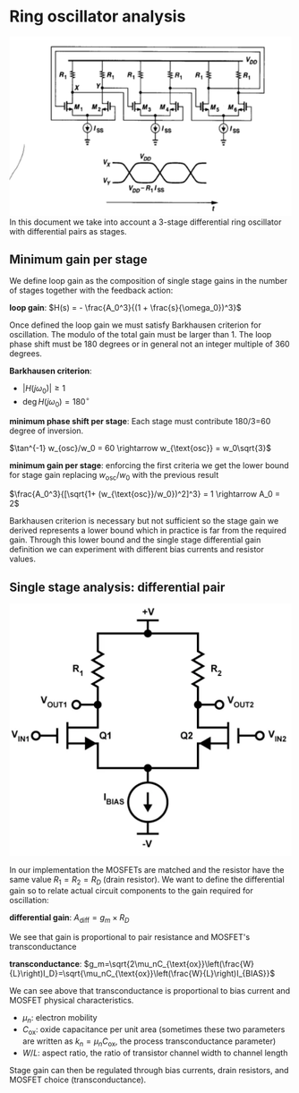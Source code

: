 # Ring oscillator analysis

![3-stage oscillator circuit](./resources/3_stage_differential_ring.png) In this
document we take into account a 3-stage differential ring oscillator with
differential pairs as stages.

## Minimum gain per stage

We define loop gain as the composition of single stage gains in the number of
stages together with the feedback action:

**loop gain**: $H(s) = - \frac{A_0^3}{(1 + \frac{s}{\omega_0})^3}$

Once defined the loop gain we must satisfy Barkhausen criterion for oscillation.
The modulo of the total gain must be larger than 1. The loop phase shift must be
180 degrees or in general not an integer multiple of 360 degrees.

**Barkhausen criterion**:

- $|H(j\omega_0)| \geq 1$
- $\deg H(j\omega_0) = 180 ^{\circ}$

**minimum phase shift per stage**: Each stage must contribute 180/3=60 degree of
inversion.

$\tan^{-1} w_{osc}/w_0 = 60 \rightarrow w_{\text{osc}} = w_0\sqrt{3}$

**minimum gain per stage**: enforcing the first criteria we get the lower bound
for stage gain replacing $w_{\text{osc}}/w_0$ with the previous result

$\frac{A_0^3}{[\sqrt{1+ (w_{\text{osc}}/w_0})^2]^3} = 1  \rightarrow A_0 = 2$

Barkhausen criterion is necessary but not sufficient so the stage gain we
derived represents a lower bound which in practice is far from the required
gain. Through this lower bound and the single stage differential gain definition
we can experiment with different bias currents and resistor values.

## Single stage analysis: differential pair

![differential pair](./resources/differential_pair.png)

In our implementation the MOSFETs are matched and the resistor have the same
value $R_1 = R_2 = R_D$ (drain resistor). We want to define the differential
gain so to relate actual circuit components to the gain required for
oscillation:

**differential gain**: $A_{\text{diff}} = g_m \times R_D$

We see that gain is proportional to pair resistance and MOSFET's
transconductance

**transconductance**:
$g_m=\sqrt{2\mu_nC_{\text{ox}}\left(\frac{W}{L}\right)I_D}=\sqrt{\mu_nC_{\text{ox}}\left(\frac{W}{L}\right)I_{BIAS}}$

We can see above that transconductance is proportional to bias current and
MOSFET physical characteristics.

- $\mu_n$: electron mobility
- $C_{\text{ox}}$: oxide capacitance per unit area (sometimes these two
  parameters are written as $k_n = \mu_n C_{\text{ox}}$, the process
  transconductance parameter)
- $W/L$: aspect ratio, the ratio of transistor channel width to channel length

Stage gain can then be regulated through bias currents, drain resistors, and
MOSFET choice (transconductance).

